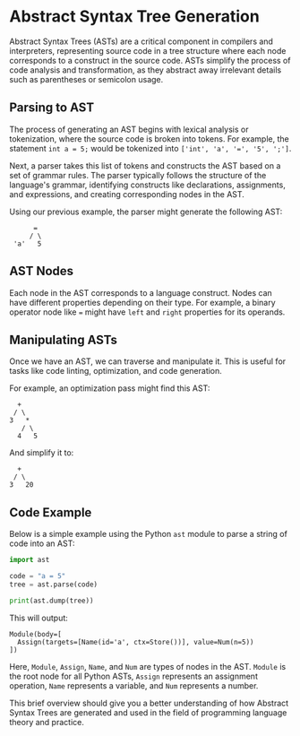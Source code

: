 # Abstract Syntax Tree Generation

Abstract Syntax Trees (ASTs) are a critical component in compilers and interpreters, representing source code in a tree structure where each node corresponds to a construct in the source code. ASTs simplify the process of code analysis and transformation, as they abstract away irrelevant details such as parentheses or semicolon usage.

## Parsing to AST

The process of generating an AST begins with lexical analysis or tokenization, where the source code is broken into tokens. For example, the statement `int a = 5;` would be tokenized into `['int', 'a', '=', '5', ';']`.

Next, a parser takes this list of tokens and constructs the AST based on a set of grammar rules. The parser typically follows the structure of the language's grammar, identifying constructs like declarations, assignments, and expressions, and creating corresponding nodes in the AST.

Using our previous example, the parser might generate the following AST:

```
      =
     / \
 'a'   5
```

## AST Nodes

Each node in the AST corresponds to a language construct. Nodes can have different properties depending on their type. For example, a binary operator node like `=` might have `left` and `right` properties for its operands.

## Manipulating ASTs

Once we have an AST, we can traverse and manipulate it. This is useful for tasks like code linting, optimization, and code generation.

For example, an optimization pass might find this AST:

```
  +
 / \
3   *
   / \
  4   5
```

And simplify it to:

```
  +
 / \
3   20
```

## Code Example

Below is a simple example using the Python `ast` module to parse a string of code into an AST:

```python
import ast

code = "a = 5"
tree = ast.parse(code)

print(ast.dump(tree))
```

This will output:

```
Module(body=[
  Assign(targets=[Name(id='a', ctx=Store())], value=Num(n=5))
])
```

Here, `Module`, `Assign`, `Name`, and `Num` are types of nodes in the AST. `Module` is the root node for all Python ASTs, `Assign` represents an assignment operation, `Name` represents a variable, and `Num` represents a number.

This brief overview should give you a better understanding of how Abstract Syntax Trees are generated and used in the field of programming language theory and practice.